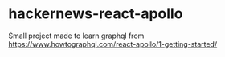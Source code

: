 # hackernews-react-apollo
Small project made to learn graphql from https://www.howtographql.com/react-apollo/1-getting-started/
